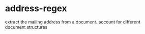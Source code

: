 # address-regex
extract the mailing address from a document. account for different document structures
